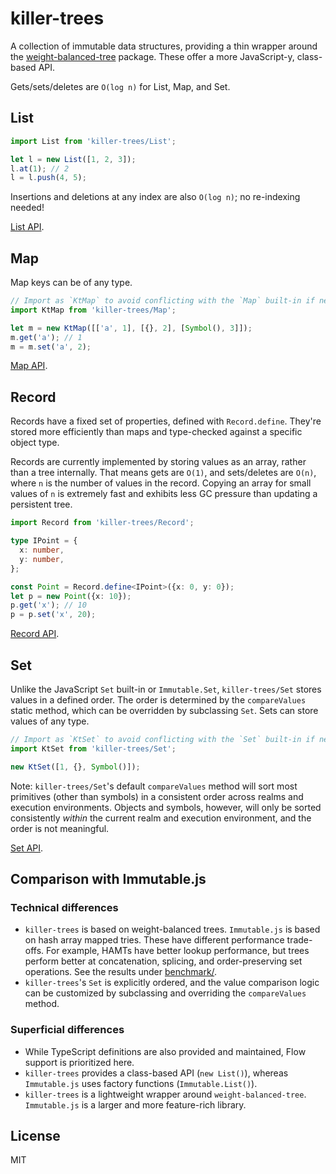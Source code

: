 # killer-trees

A collection of immutable data structures, providing a thin wrapper around
the [weight-balanced-tree](https://www.npmjs.com/package/weight-balanced-tree)
package. These offer a more JavaScript-y, class-based API.

Gets/sets/deletes are `O(log n)` for List, Map, and Set.

## List

```javascript
import List from 'killer-trees/List';

let l = new List([1, 2, 3]);
l.at(1); // 2
l = l.push(4, 5);
```

Insertions and deletions at any index are also `O(log n)`; no re-indexing
needed!

[List API](https://github.com/mwiencek/killer-trees/blob/master/types/List.d.ts).

## Map

Map keys can be of any type.

```javascript
// Import as `KtMap` to avoid conflicting with the `Map` built-in if needed.
import KtMap from 'killer-trees/Map';

let m = new KtMap([['a', 1], [{}, 2], [Symbol(), 3]]);
m.get('a'); // 1
m = m.set('a', 2);
```

[Map API](https://github.com/mwiencek/killer-trees/blob/master/types/Map.d.ts).

## Record

Records have a fixed set of properties, defined with `Record.define`.
They're stored more efficiently than maps and type-checked against
a specific object type.

Records are currently implemented by storing values as an array, rather than
a tree internally. That means gets are `O(1)`, and sets/deletes are `O(n)`,
where `n` is the number of values in the record. Copying an array for small
values of `n` is extremely fast and exhibits less GC pressure than updating
a persistent tree.

```TypeScript
import Record from 'killer-trees/Record';

type IPoint = {
  x: number,
  y: number,
};

const Point = Record.define<IPoint>({x: 0, y: 0});
let p = new Point({x: 10});
p.get('x'); // 10
p = p.set('x', 20);
```

[Record API](https://github.com/mwiencek/killer-trees/blob/master/types/Record.d.ts).

## Set

Unlike the JavaScript `Set` built-in or `Immutable.Set`, `killer-trees/Set`
stores values in a defined order. The order is determined by the
`compareValues` static method, which can be overridden by subclassing
`Set`. Sets can store values of any type.

```javascript
// Import as `KtSet` to avoid conflicting with the `Set` built-in if needed.
import KtSet from 'killer-trees/Set';

new KtSet([1, {}, Symbol()]);
```

Note: `killer-trees/Set`'s default `compareValues` method will sort
most primitives (other than symbols) in a consistent order across realms and
execution environments. Objects and symbols, however, will only be sorted
consistently *within* the current realm and execution environment, and the
order is not meaningful.

[Set API](https://github.com/mwiencek/killer-trees/blob/master/types/Set.d.ts).

## Comparison with Immutable.js

### Technical differences

- `killer-trees` is based on weight-balanced trees. `Immutable.js` is based
  on hash array mapped tries. These have different performance trade-offs.
  For example, HAMTs have better lookup performance, but trees perform better
  at concatenation, splicing, and order-preserving set operations. See the
  results under [benchmark/](https://github.com/mwiencek/killer-trees/tree/master/benchmark).
- `killer-trees`'s `Set` is explicitly ordered, and the value comparison
  logic can be customized by subclassing and overriding the `compareValues`
  method.

### Superficial differences

- While TypeScript definitions are also provided and maintained, Flow support
  is prioritized here.
- `killer-trees` provides a class-based API (`new List()`), whereas
  `Immutable.js` uses factory functions (`Immutable.List()`).
- `killer-trees` is a lightweight wrapper around `weight-balanced-tree`.
  `Immutable.js` is a larger and more feature-rich library.

## License

MIT
